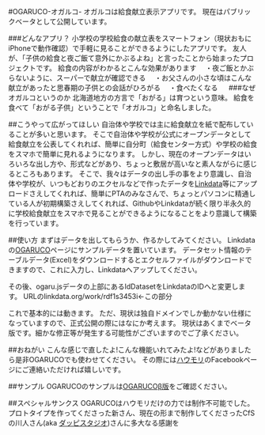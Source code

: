 #OGARUCO-オガルコ-
オガルコは給食献立表示アプリです。
現在はパブリックベータとして公開しています。

###どんなアプリ？
小学校の学校給食の献立表をスマートフォン（現状おもにiPhoneで動作確認）で手軽に見ることができるようにしたアプリです。
友人が、「子供の給食と夜ご飯て意外にかぶるよね」と言ったことから始まったプロジェクトです。
給食の内容がわかるとこんな効果があります
　・夜ご飯とかぶらないように、スーパーで献立が確認できる
　・お父さんの小さな頃はこんな献立があったと思春期の子供との会話がひろがる
　・食べたくなる
　
###なぜオガルコというのか
北海道地方の方言で「おがる」は育つという意味。
給食を食べて「おがる子供」ということで「オガルコ」と命名しました。


##こうやって広がってほしい
自治体や学校では主に給食献立を紙で配布していることが多いと思います。
そこで自治体や学校が公式にオープンデータとして給食献立を公表してくれれば、簡単に自分町（給食センター方式）や学校の給食をスマホで簡単に見れるようになります。
しかし、現在のオープンデータはいろいろな出し方や、形式などがあり、ちょっと敷居が高いなと素人ながらに感じるところもあります。
そこで、我々はデータの出し手の事をより意識し、自治体や学校が、いつもどおりのエクセルなどで作ったデータを[Linkdata](http://linkdata.org)等にアップロードさえしてくれれば、簡単にPTAのみなさんで、ちょっとパソコンに精通している人が初期構築さえしてくれれば、GithubやLinkdataが続く限り半永久的に学校給食献立をスマホで見ることができるようになることをより意識して構築を行っています。

##使い方
まずはデータを出してもらうか、作るかしてみてください。
Linkdataの[OGARUCO](http://linkdata.org/work/rdf1s3453i)ページにサンプルデータを置いています。
データセット情報のテーブルデータ(Excel)をダウンロードするとエクセルファイルがダウンロードできますので、これに入力し、Linkdataへアップしてください。

その後、ogaru.jsデータの上部にあるIdDatasetをLinkdataのIDへと変更します。
URLのlinkdata.org/work/rdf1s3453i←この部分

これで基本的には動きます。
ただ、現状は独自ドメインでしか動かない仕様になっていますので、正式公開の際にはなにか考えます。
現状はあくまでベータ版です。細かな修正等が発生する可能性がございますのでご了承ください。

##おねがい
こんな感じで直したよ!こんな機能いれてみたよ!などがありましたら是非OGARUCOでも使わせてください。
その際には[ハウモリ](https://www.facebook.com/howml/)のFacebookページにご連絡いただければ嬉しいです。

##サンプル
OGARUCOのサンプルは[OGARUCOβ版](http://ogaruco.howml.org)をご確認ください。

##スペシャルサンクス
OGARUCOはハウモリだけの力では制作不可能でした。プロトタイプを作ってくださった新さん、現在の形まで制作してくださったCfSの川人さん(aka [ダッピスタジオ](http://www.dappi.jp))さんに多大なる感謝を
